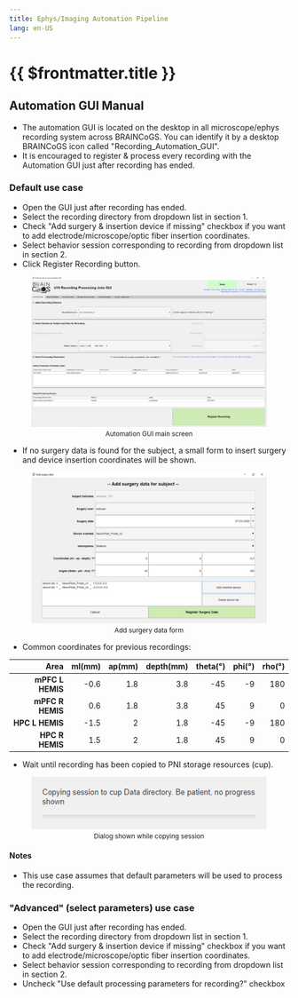 ```yaml
---
title: Ephys/Imaging Automation Pipeline
lang: en-US
---
```


# {{ $frontmatter.title }}

 ## Automation GUI Manual

  + The automation GUI is located on the desktop in all microscope/ephys recording system across BRAINCoGS. You can identify it by a desktop BRAINCoGS icon called "Recording_Automation_GUI".
  + It is encouraged to register & process every recording with the Automation GUI just after recording has ended.

  ### Default use case

  + Open the GUI just after recording has ended.
  + Select the recording directory from dropdown list in section 1.
  + Check "Add surgery & insertion device if missing" checkbox if you want to add electrode/microscope/optic fiber insertion coordinates.
  + Select behavior session corresponding to recording from dropdown list in section 2.
  + Click Register Recording button.

  <figure>
   <img src='./assets/images/automation_gui/Automation_GUI_main_screen.png'>
   <center><figcaption><small>Automation GUI main screen</small></figcaption></center>
  </figure>


   + If no surgery data is found for the subject, a small form to insert surgery and device insertion coordinates will be shown.

  <figure>
   <img src='./assets/images/automation_gui/Add_surgery_data.png'>
   <center><figcaption><small>Add surgery data form</small></figcaption></center>
  </figure>

   + Common coordinates for previous recordings:

  | **Area**         | ml(mm) | ap(mm) | depth(mm) | theta(°) | phi(°) | rho(°) |
  |-----------------:|-------:|-------:|----------:|---------:|-------:|-------:|
  | **mPFC L HEMIS** |   -0.6 |    1.8 |       3.8 |      -45 |     -9 |    180 |
  | **mPFC R HEMIS** |    0.6 |    1.8 |       3.8 |       45 |      9 |      0 |
  | **HPC  L HEMIS** |   -1.5 |      2 |       1.8 |      -45 |     -9 |    180 |
  | **HPC  R HEMIS** |    1.5 |      2 |       1.8 |       45 |      9 |      0 |

  + Wait until recording has been copied to PNI storage resources (cup).

  <figure>
   <img src='./assets/images/automation_gui/Copying_session_dialog.png'>
   <center><figcaption><small>Dialog shown while copying session</small></figcaption></center>
  </figure>

  #### Notes

   + This use case assumes that default parameters will be used to process the recording.

  ### "Advanced" (select parameters) use case
  
  + Open the GUI just after recording has ended.
  + Select the recording directory from dropdown list in section 1.
  + Check "Add surgery & insertion device if missing" checkbox if you want to add electrode/microscope/optic fiber insertion coordinates.
  + Select behavior session corresponding to recording from dropdown list in section 2.
  + Uncheck "Use default processing parameters for recording?" checkbox
